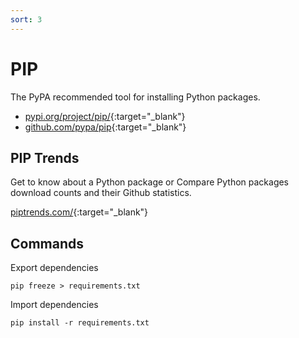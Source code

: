 ```yaml
---
sort: 3
---
```


# PIP

The PyPA recommended tool for installing Python packages.

- [pypi.org/project/pip/](https://pypi.org/project/pip/){:target="_blank"}
- [github.com/pypa/pip](https://github.com/pypa/pip){:target="_blank"}

## PIP Trends

Get to know about a Python package or Compare Python packages download counts and their Github statistics.

[piptrends.com/](https://piptrends.com/){:target="_blank"}

## Commands

Export dependencies

```shell
pip freeze > requirements.txt 
```

Import dependencies

```shell
pip install -r requirements.txt
```
